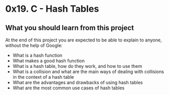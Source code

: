 # 0x19. C - Hash Tables
## What you should learn from this project
At the end of this project you are expected to be able to explain to anyone, without the help of Google:
* What is a hash function
* What makes a good hash function
* What is a hash table, how do they work, and how to use them
* What is a collision and what are the main ways of dealing with collisions in the context of a hash table
* What are the advantages and drawbacks of using hash tables
* What are the most common use cases of hash tables
